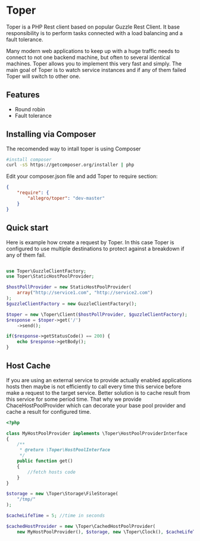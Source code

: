 Toper
=====

Toper is a PHP Rest client based on popular Guzzle Rest Client. It base responsibility is to perform tasks connected with a load balancing and a fault tolerance.

Many modern web applications to keep up with a huge traffic needs to connect to not one backend machine, but often to several identical machines. Toper allows you to implement this very fast and simply. The main goal of Toper is to watch service instances and if any of them failed Toper will switch to other one.

Features
--------

* Round robin
* Fault tolerance

Installing via Composer
-----------------------

The recomended way to intall toper is using Composer
```sh
#install composer
curl -sS https://getcomposer.org/installer | php
```
Edit your composer.json file and add Toper to require section:
```json
{
    "require": {
        "allegro/toper": "dev-master"
    }
}
```

Quick start
-----------
Here is example how create a request by Toper. In this case Toper is configured to use multiple destinations to protect against a breakdown if any of them fail.
```php

use Toper\GuzzleClientFactory;
use Toper\StaticHostPoolProvider;

$hostPollProvider = new StaticHostPoolProvider(
    array("http://service1.com", "http://service2.com")
);
$guzzleClientFactory = new GuzzleClientFactory();

$toper = new \Toper\Client($hostPollProvider, $guzzleClientFactory);
$response = $toper->get('/')
    ->send();

if($response->getStatusCode() == 200) {
    echo $response->getBody();
}
```

Host Cache
----------

If you are using an external service to provide actually enabled applications hosts then maybe is not efficiently to call every time this service before make a request to the target service.
Better solution is to cache result from this service for some period time. That why we provide ChaceHostPoolProvider which can decorate your base pool provider and cache a result for configured time.

```php
<?php

class MyHostPoolProvider implements \Toper\HostPoolProviderInterface
{
    /**
     * @return \Toper\HostPoolInterface
     */
    public function get()
    {
        //fetch hosts code
    }
}

$storage = new \Toper\Storage\FileStorage(
    "/tmp/"
);

$cacheLifeTime = 5; //time in seconds

$cachedHostProvider = new \Toper\CachedHostPoolProvider(
    new MyHostPoolProvider(), $storage, new \Toper\Clock(), $cacheLifeTime

```

